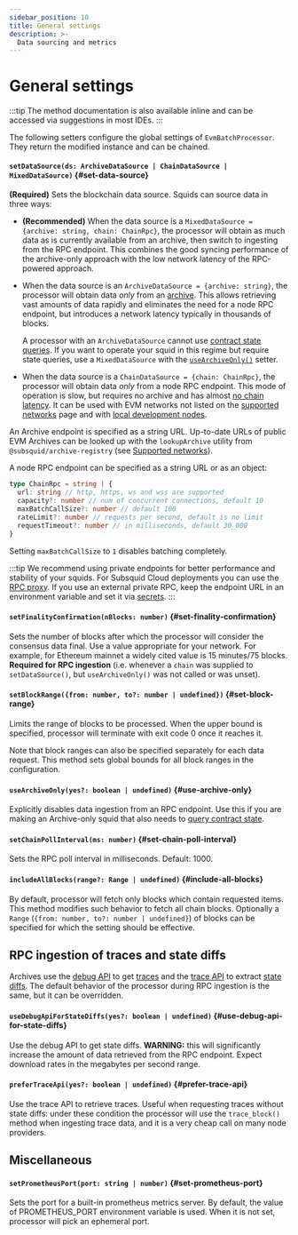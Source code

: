 ```yaml
---
sidebar_position: 10
title: General settings
description: >-
  Data sourcing and metrics
---
```


# General settings

:::tip
The method documentation is also available inline and can be accessed via suggestions in most IDEs.
:::

The following setters configure the global settings of `EvmBatchProcessor`. They return the modified instance and can be chained.

#### `setDataSource(ds: ArchiveDataSource | ChainDataSource | MixedDataSource)` {#set-data-source}

**(Required)** Sets the blockchain data source. Squids can source data in three ways:

- **(Recommended)** When the data source is a `MixedDataSource = {archive: string, chain: ChainRpc}`, the processor will obtain as much data as is currently available from an archive, then switch to ingesting from the RPC endpoint. This combines the good syncing performance of the archive-only approach with the low network latency of the RPC-powered approach.

- When the data source is an `ArchiveDataSource = {archive: string}`, the processor will obtain data _only_ from an [archive](/archives). This allows retrieving vast amounts of data rapidly and eliminates the need for a node RPC endpoint, but introduces a network latency typically in thousands of blocks.

  A processor with an `ArchiveDataSource` cannot use [contract state queries](/evm-indexing/query-state). If you want to operate your squid in this regime but require state queries, use a `MixedDataSource` with the [`useArchiveOnly()`](#use-archive-only) setter.

- When the data source is a `ChainDataSource = {chain: ChainRpc}`, the processor will obtain data _only_ from a node RPC endpoint. This mode of operation is slow, but requires no archive and has almost [no chain latency](/basics/unfinalized-blocks). It can be used with EVM networks not listed on the [supported networks](/evm-indexing/supported-networks) page and with [local development nodes](/tutorials/ethereum-local-development).

An Archive endpoint is specified as a string URL. Up-to-date URLs of public EVM Archives can be looked up with the `lookupArchive` utility from `@subsquid/archive-registry` (see [Supported networks](/evm-indexing/supported-networks)).

A node RPC endpoint can be specified as a string URL or as an object:
```ts
type ChainRpc = string | {
  url: string // http, https, ws and wss are supported
  capacity?: number // num of concurrent connections, default 10
  maxBatchCallSize?: number // default 100
  rateLimit?: number // requests per second, default is no limit
  requestTimeout?: number // in milliseconds, default 30_000
}
```
Setting `maxBatchCallSize` to `1` disables batching completely.

:::tip
We recommend using private endpoints for better performance and stability of your squids. For Subsquid Cloud deployments you can use the [RPC proxy](/deploy-squid/rpc-proxy). If you use an external private RPC, keep the endpoint URL in an environment variable and set it via [secrets](/deploy-squid/env-variables#secrets).
:::

#### `setFinalityConfirmation(nBlocks: number)` {#set-finality-confirmation}

Sets the number of blocks after which the processor will consider the consensus data final. Use a value appropriate for your network. For example, for Ethereum mainnet a widely cited value is 15 minutes/75 blocks. **Required for RPC ingestion** (i.e. whenever a `chain` was supplied to `setDataSource()`, but `useArchiveOnly()` was not called or was unset).

#### `setBlockRange({from: number, to?: number | undefined})` {#set-block-range}

Limits the range of blocks to be processed. When the upper bound is specified, processor will terminate with exit code 0 once it reaches it.

Note that block ranges can also be specified separately for each data request. This method sets global bounds for all block ranges in the configuration.

#### `useArchiveOnly(yes?: boolean | undefined)` {#use-archive-only}

Explicitly disables data ingestion from an RPC endpoint. Use this if you are making an Archive-only squid that also needs to [query contract state](/evm-indexing/query-state).

#### `setChainPollInterval(ms: number)` {#set-chain-poll-interval}

Sets the RPC poll interval in milliseconds. Default: 1000.

#### `includeAllBlocks(range?: Range | undefined)` {#include-all-blocks}

By default, processor will fetch only blocks which contain requested items. This method modifies such behavior to fetch all chain blocks. Optionally a `Range` (`{from: number, to?: number | undefined}`) of blocks can be specified for which the setting should be effective.

## RPC ingestion of traces and state diffs

Archives use the [debug API](https://geth.ethereum.org/docs/interacting-with-geth/rpc/ns-debug) to get [traces](../traces) and the [trace API](https://openethereum.github.io/JSONRPC-trace-module) to extract [state diffs](../state-diffs). The default behavior of the processor during RPC ingestion is the same, but it can be overridden.

#### `useDebugApiForStateDiffs(yes?: boolean | undefined)` {#use-debug-api-for-state-diffs}

Use the debug API to get state diffs. **WARNING:** this will significantly increase the amount of data retrieved from the RPC endpoint. Expect download rates in the megabytes per second range.

[//]: # (???? Check the validity of the traffic claim on release)

#### `preferTraceApi(yes?: boolean | undefined)` {#prefer-trace-api}

Use the trace API to retrieve traces. Useful when requesting traces without state diffs: under these condition the processor will use the `trace_block()` method when ingesting trace data, and it is a very cheap call on many node providers.

## Miscellaneous

#### `setPrometheusPort(port: string | number)` {#set-prometheus-port}

Sets the port for a built-in prometheus metrics server. By default, the value of PROMETHEUS_PORT environment variable is used. When it is not set, processor will pick an ephemeral port.
